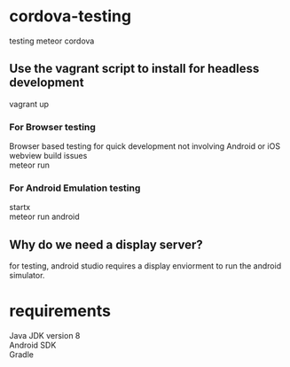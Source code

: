 # cordova-testing
testing meteor cordova

## Use the vagrant script to install for headless development
vagrant up

### For Browser testing
Browser based testing for quick development not involving Android or iOS webview build issues<br>
meteor run

### For Android Emulation testing
startx<br>
meteor run android

## Why do we need a display server?
for testing, android studio requires a display enviorment to run the android simulator.<br>

# requirements
Java JDK version 8 <br>
Android SDK<br>
Gradle <br>
